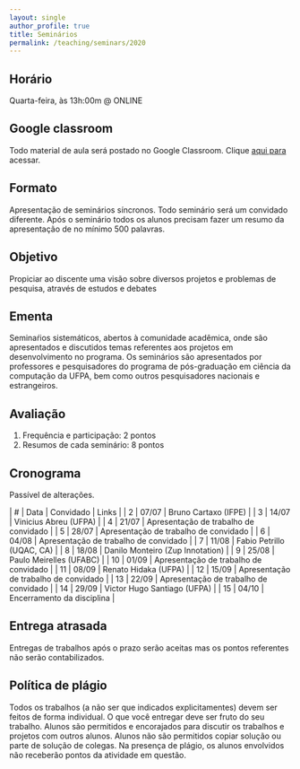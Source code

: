 ```yaml
---
layout: single
author_profile: true
title: Seminários
permalink: /teaching/seminars/2020
---
```


## Horário

Quarta-feira, às 13h:00m @ ONLINE

## Google classroom

Todo material de aula será postado no Google Classroom. Clique [aqui para](#) acessar.

## Formato

Apresentação de seminários síncronos. Todo seminário será um convidado diferente. Após o seminário todos os alunos precisam fazer um resumo da apresentação de no mínimo 500 palavras.

## Objetivo

Propiciar ao discente uma visão sobre diversos projetos e problemas de pesquisa,
através de estudos e debates

## Ementa

Seminaŕios sistemáticos, abertos à comunidade acadêmica, onde são apresentados e discutidos temas referentes aos projetos em desenvolvimento no programa. Os seminários são apresentados por professores e pesquisadores do programa de pós-graduação em ciência da computação da UFPA, bem como outros pesquisadores nacionais e estrangeiros.

## Avaliação

1. Frequência e participação: 2 pontos
2. Resumos de cada seminário: 8 pontos


## Cronograma

Passível de alterações.

| # | Data  | Convidado                                | Links |
| 2 | 07/07 | Bruno Cartaxo (IFPE)    |
| 3 | 14/07 | Vinicius Abreu (UFPA)                    |
| 4 | 21/07 | Apresentação de trabalho de convidado    |
| 5 | 28/07 | Apresentação de trabalho de convidado    |
| 6 | 04/08 | Apresentação de trabalho de convidado    |
| 7 | 11/08 | Fabio Petrillo (UQAC, CA)                |
| 8 | 18/08 | Danilo Monteiro (Zup Innotation)         |
| 9 | 25/08 | Paulo Meirelles (UFABC)                  |
| 10 | 01/09 | Apresentação de trabalho de convidado   |
| 11 | 08/09 | Renato Hidaka (UFPA)                    |
| 12 | 15/09 | Apresentação de trabalho de convidado   |
| 13 | 22/09 | Apresentação de trabalho de convidado   |
| 14 | 29/09 | Victor Hugo Santiago (UFPA)             |
| 15 | 04/10 | Encerramento da disciplina              |


## Entrega atrasada

Entregas de trabalhos após o prazo serão aceitas mas os pontos referentes não serão contabilizados.

## Política de plágio

Todos os trabalhos (a não ser que indicados explicitamentes) devem ser feitos de forma individual. O que você entregar deve ser fruto do seu trabalho. Alunos são permitidos e encorajados para discutir os trabalhos e projetos com outros alunos. Alunos não são permitidos copiar solução ou parte de solução de colegas. Na presença de plágio, os alunos envolvidos não receberão pontos da atividade em questão.
